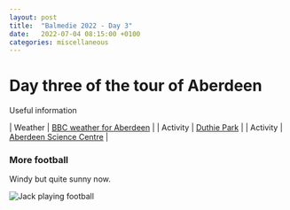 ```yaml
---
layout: post
title:  "Balmedie 2022 - Day 3"
date:   2022-07-04 08:15:00 +0100
categories: miscellaneous
---
```

# Day three of the tour of Aberdeen

Useful information

| Weather | [BBC weather for Aberdeen](https://www.bbc.co.uk/weather/2657832)      |
| Activity   | [Duthie Park](https://www.visitabdn.com/listing/duthie-park)    |
| Activity   | [Aberdeen Science Centre](https://aberdeensciencecentre.org/)      |

### More football
Windy but quite sunny now.    

![Jack playing football](/assets/PXL_20220704_161039858-01.jpg)


